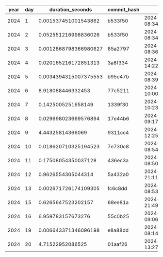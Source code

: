 | year | day | duration_seconds | commit_hash | run_ts |
| --- | --- | --- | --- | --- |
| 2024 | 1 | 0.001537451001543862 | b533f50 | 2024-12-02 08:34:35.664174 |
| 2024 | 2 | 0.052551216998836026 | b533f50 | 2024-12-02 08:34:40.496494 |
| 2024 | 3 | 0.0012868798366980627 | 85a2797 | 2024-12-03 08:36:33.488404 |
| 2024 | 4 | 0.020165216172851313 | 3a8f334 | 2024-12-04 14:22:02.099342 |
| 2024 | 5 | 0.0034394315007375553 | b95e47b | 2024-12-05 08:39:23.638481 |
| 2024 | 6 | 8.918088446332453 | 77c5211 | 2024-12-06 10:00:58.860156 |
| 2024 | 7 | 0.1425005251658149 | 1339f30 | 2024-12-07 10:23:04.260052 |
| 2024 | 8 | 0.029698023669576894 | 17e44b6 | 2024-12-08 09:17:14.098154 |
| 2024 | 9 | 4.44325814366069 | 9311cc4 | 2024-12-09 12:25:49.661678 |
| 2024 | 10 | 0.018620710325194523 | 7e730c8 | 2024-12-10 08:54:33.666351 |
| 2024 | 11 | 0.17508054350037128 | 436ec3a | 2024-12-11 08:50:44.228305 |
| 2024 | 12 | 0.9626554305044314 | 5a432a0 | 2024-12-13 21:11:59.465182 |
| 2024 | 13 | 0.002671726174109305 | fc6c8dd | 2024-12-13 08:53:00.644182 |
| 2024 | 15 | 0.6265647523202157 | 68ee81a | 2024-12-15 21:49:49.379333 |
| 2024 | 16 | 6.959783157673276 | 55c0b25 | 2024-12-16 09:06:35.555543 |
| 2024 | 19 | 0.006643371346096198 | e8a88dd | 2024-12-19 08:14:09.341943 |
| 2024 | 20 | 4.71522952086525 | 01aaf26 | 2024-12-20 13:27:53.302068 |
